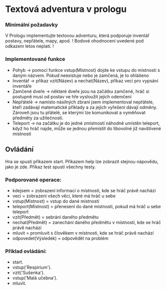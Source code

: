 # Textová adventura v prologu
### Minimální požadavky

V Prologu implementujte textovou adventuru, která podporuje inventář postavy, nepřátele, mapy, apod. ! Bodové ohodnocení uvedené pod odkazem letos neplatí. !

### Implementované funkce
- Pohyb -> pomocí funkce vstup(Místnost) dojde ke vstupu do místnosti s daným názvem. Pokud neexistuje nebo je zamčená, je to ohlášeno
- Inventář -> příkaz vzit(Název) a nechat(Název), příkaz veci pro vypsání inventáře
- Zamčené dveře -> některé dveře jsou na začátku zamčené, hráč si postupně musí od postav ve hře vysloužit jejich odemčení
- Nepřátelé -> namísto násilných zbraní jsem implementoval nepřátele, kteří zadávají matematické příklady a za jejich vyřešení dávají odměny. Zároveň jsou tu přátelé, se kterými lze komunikovat a vyměňovat předměty za užitečnosti.
- Teleport -> na začátku je do jedné zmístností náhodně umístěn teleport, když ho hráč najde, může se jednou přemístit do libovolné již navštívené místnosti

## Ovládání

Hra se spustí příkazem start. Příkazem help lze zobrazit stejnou nápovědu, jako je zde. Příkaz test spustí všechny testy.

### Podporované operace: 
- kdejsem             = zobrazení informací o místnosti, kde se hráč právě nachází
- veci                = zobrazení všech věcí, které má hráč u sebe
- vstup(Místnost)     = vstup do dané místnosti
- teleport(Místnost)  = přenesení do dané místnosti, pokud má hráč u sebe teleport
- vzit(Předmět)       = sebrání daného předmětu
- nechat(Předmět)     = zanechání daného předmětu v místnosti, kde se hráč právě nachází
- mluvit              = promluvit s člověkem v místnosti, kde se hráč právě nachází
- odpovedet(Výsledek) = odpovědět na problém

### Příklad ovládání:
- start.
- vstup('Respirium').
- vzit('Sušenka').
- vstup('Malá učebna').
- mluvit.